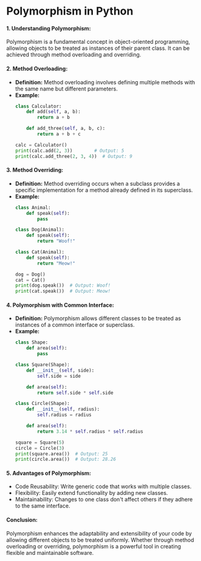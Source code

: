 
# Polymorphism in Python 

#### 1. **Understanding Polymorphism:**
   Polymorphism is a fundamental concept in object-oriented programming, allowing objects to be treated as instances of their parent class. It can be achieved through method overloading and overriding.

#### 2. **Method Overloading:**
   - **Definition:**
     Method overloading involves defining multiple methods with the same name but different parameters.
   - **Example:**
     ```python
     class Calculator:
         def add(self, a, b):
             return a + b

         def add_three(self, a, b, c):
             return a + b + c

     calc = Calculator()
     print(calc.add(2, 3))        # Output: 5
     print(calc.add_three(2, 3, 4))  # Output: 9
     ```

#### 3. **Method Overriding:**
   - **Definition:**
     Method overriding occurs when a subclass provides a specific implementation for a method already defined in its superclass.
   - **Example:**
     ```python
     class Animal:
         def speak(self):
             pass

     class Dog(Animal):
         def speak(self):
             return "Woof!"

     class Cat(Animal):
         def speak(self):
             return "Meow!"

     dog = Dog()
     cat = Cat()
     print(dog.speak())  # Output: Woof!
     print(cat.speak())  # Output: Meow!
     ```

#### 4. **Polymorphism with Common Interface:**
   - **Definition:**
     Polymorphism allows different classes to be treated as instances of a common interface or superclass.
   - **Example:**
     ```python
     class Shape:
         def area(self):
             pass

     class Square(Shape):
         def __init__(self, side):
             self.side = side

         def area(self):
             return self.side * self.side

     class Circle(Shape):
         def __init__(self, radius):
             self.radius = radius

         def area(self):
             return 3.14 * self.radius * self.radius

     square = Square(5)
     circle = Circle(3)
     print(square.area())  # Output: 25
     print(circle.area())  # Output: 28.26

#### 5. **Advantages of Polymorphism:**
   - Code Reusability: Write generic code that works with multiple classes.
   - Flexibility: Easily extend functionality by adding new classes.
   - Maintainability: Changes to one class don't affect others if they adhere to the same interface.

#### Conclusion:
   Polymorphism enhances the adaptability and extensibility of your code by allowing different objects to be treated uniformly. Whether through method overloading or overriding, polymorphism is a powerful tool in creating flexible and maintainable software.